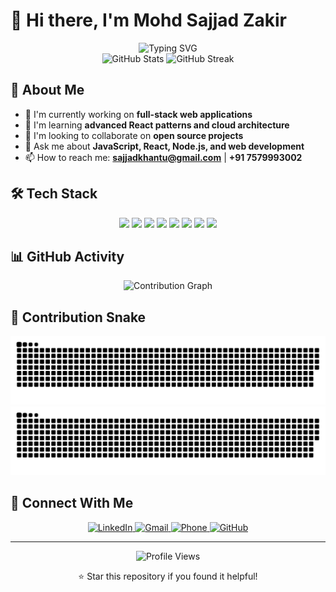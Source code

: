 # 👋 Hi there, I'm Mohd Sajjad Zakir

<div align="center">
  <img src="https://readme-typing-svg.herokuapp.com?font=Fira+Code&weight=500&size=28&pause=1000&color=3B82F6&center=true&vCenter=true&width=600&height=100&lines=Full+Stack+Developer;Problem+Solver;Tech+Enthusiast;Always+Learning" alt="Typing SVG" />
</div>

<div align="center">
  <img src="https://github-readme-stats.vercel.app/api?username=mohd-sajjadzakirr&show_icons=true&theme=radical&hide_border=true" alt="GitHub Stats" />
  <img src="https://github-readme-streak-stats.herokuapp.com/?user=mohd-sajjadzakirr&theme=radical&hide_border=true" alt="GitHub Streak" />
</div>

## 🚀 About Me

- 🔭 I'm currently working on **full-stack web applications**
- 🌱 I'm learning **advanced React patterns and cloud architecture**
- 👯 I'm looking to collaborate on **open source projects**
- 💬 Ask me about **JavaScript, React, Node.js, and web development**
- 📫 How to reach me: **sajjadkhantu@gmail.com** | **+91 7579993002**

## 🛠️ Tech Stack

<div align="center">
  <img src="https://img.shields.io/badge/JavaScript-F7DF1E?style=for-the-badge&logo=javascript&logoColor=black" />
  <img src="https://img.shields.io/badge/TypeScript-007ACC?style=for-the-badge&logo=typescript&logoColor=white" />
  <img src="https://img.shields.io/badge/React-20232A?style=for-the-badge&logo=react&logoColor=61DAFB" />
  <img src="https://img.shields.io/badge/Node.js-339933?style=for-the-badge&logo=nodedotjs&logoColor=white" />
  <img src="https://img.shields.io/badge/Next.js-000000?style=for-the-badge&logo=nextdotjs&logoColor=white" />
  <img src="https://img.shields.io/badge/MongoDB-4EA94B?style=for-the-badge&logo=mongodb&logoColor=white" />
  <img src="https://img.shields.io/badge/PostgreSQL-316192?style=for-the-badge&logo=postgresql&logoColor=white" />
  <img src="https://img.shields.io/badge/Tailwind_CSS-38B2AC?style=for-the-badge&logo=tailwind-css&logoColor=white" />
</div>

## 📊 GitHub Activity

<div align="center">
  <img src="https://github-readme-activity-graph.vercel.app/graph?username=mohd-sajjadzakirr&theme=radical&hide_border=true" alt="Contribution Graph" />
</div>

## 🐍 Contribution Snake

<div align="center">
  <img src="https://github.com/mohd-sajjadzakirr/mohd-sajjadzakirr/blob/output/github-snake.svg" alt="Contribution Snake" />
  <img src="https://github.com/mohd-sajjadzakirr/mohd-sajjadzakirr/blob/output/github-snake-dark.svg" alt="Contribution Snake Dark" />
</div>

## 🤝 Connect With Me

<div align="center">
  <a href="https://linkedin.com/in/sajjadzakir" target="_blank">
    <img src="https://img.shields.io/badge/LinkedIn-0077B5?style=for-the-badge&logo=linkedin&logoColor=white" alt="LinkedIn" />
  </a>
  <a href="mailto:sajjadkhantu@gmail.com" target="_blank">
    <img src="https://img.shields.io/badge/Gmail-D14836?style=for-the-badge&logo=gmail&logoColor=white" alt="Gmail" />
  </a>
  <a href="tel:+917579993002" target="_blank">
    <img src="https://img.shields.io/badge/Phone-25D366?style=for-the-badge&logo=whatsapp&logoColor=white" alt="Phone" />
  </a>
  <a href="https://github.com/mohd-sajjadzakirr" target="_blank">
    <img src="https://img.shields.io/badge/GitHub-100000?style=for-the-badge&logo=github&logoColor=white" alt="GitHub" />
  </a>
</div>

---

<div align="center">
  <img src="https://komarev.com/ghpvc/?username=mohd-sajjadzakirr&style=flat-square&color=3B82F6" alt="Profile Views" />
  <p>⭐ Star this repository if you found it helpful!</p>
</div> 